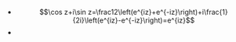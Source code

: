 - $$\cos z+i\sin z=\frac12\left(e^{iz}+e^{-iz}\right)+i\frac{1}{2i}\left(e^{iz}-e^{-iz}\right)=e^{iz}$$
-